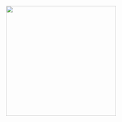 
<p align="center">
  <img src="https://64.media.tumblr.com/069912652401db8fce0b2d51a6abcc1b/08780df596cc4e1c-5b/s100x200/22c7c99307fef3ee4a2e6fa44dce254037019dc6.gifv" width="300" title="">
  <p align="center">
</p>
